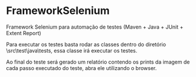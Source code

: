 # FrameworkSelenium

Framework Selenium para automação de testes (Maven + Java + JUnit + Extent Report)

Para executar os testes basta rodar as classes dentro do diretório \src\test\java\tests, essa classe irá executar os testes.

Ao final do teste será gerado um relatório contendo os prints da imagem de cada passo executado do teste, abra ele utilizando o browser.
